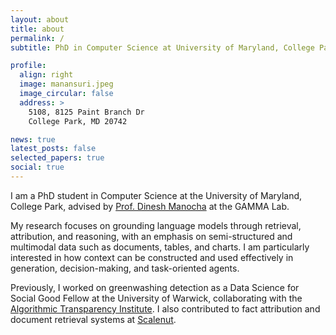 ```yaml
---
layout: about
title: about
permalink: /
subtitle: PhD in Computer Science at University of Maryland, College Park

profile:
  align: right
  image: manansuri.jpeg
  image_circular: false
  address: >
    5108, 8125 Paint Branch Dr  
    College Park, MD 20742

news: true
latest_posts: false
selected_papers: true
social: true
---
```


I am a PhD student in Computer Science at the University of Maryland, College Park, advised by [Prof. Dinesh Manocha](https://www.cs.umd.edu/people/dmanocha) at the GAMMA Lab.

My research focuses on grounding language models through retrieval, attribution, and reasoning, with an emphasis on semi-structured and multimodal data such as documents, tables, and charts. I am particularly interested in how context can be constructed and used effectively in generation, decision-making, and task-oriented agents.

Previously, I worked on greenwashing detection as a Data Science for Social Good Fellow at the University of Warwick, collaborating with the [Algorithmic Transparency Institute](https://ati.io/). I also contributed to fact attribution and document retrieval systems at [Scalenut](https://www.scalenut.com/).
